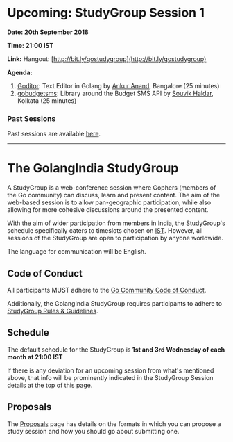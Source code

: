 # Upcoming: StudyGroup Session 1

**Date: 20th September 2018**

**Time: 21:00 IST**

**Link:** Hangout: [http://bit.ly/gostudygroup](http://bit.ly/gostudygroup)

**Agenda:**

1. [Goditor](https://github.com/ankur-anand/goditor): Text Editor in Golang by [Ankur Anand](https://github.com/ankur-anand), Bangalore (25 minutes)
1. [gobudgetsms](https://github.com/souvikhaldar/gobudgetsms): Library around the Budget SMS API by [Souvik Haldar](https://github.com/souvikhaldar), Kolkata (25 minutes)

### Past Sessions

Past sessions are available [here](PAST_SESSIONS.md).

----

# The GolangIndia StudyGroup

A StudyGroup is a web-conference session where Gophers (members of the Go community) can discuss, learn and present content. The aim of the web-based session is to allow pan-geographic participation, while also allowing for more cohesive discussions around the presented content.

With the aim of wider participation from members in India, the StudyGroup's schedule specifically caters to timeslots chosen on [IST](https://en.wikipedia.org/wiki/Indian_Standard_Time). However, all sessions of the StudyGroup are open to participation by anyone worldwide.

The language for communication will be English.

## Code of Conduct

All participants MUST adhere to the [Go Community Code of Conduct](https://golang.org/conduct).

Additionally, the GolangIndia StudyGroup requires participants to adhere to [StudyGroup Rules & Guidelines](RULES_AND_GUIDELINES.md).

## Schedule

The default schedule for the StudyGroup is **1st and 3rd Wednesday of each month at 21:00 IST**

If there is any deviation for an upcoming session from what's mentioned above, that info will be prominently indicated in the StudyGroup Session details at the top of this page.

## Proposals

The [Proposals](PROPOSALS.md) page has details on the formats in which you can propose a study session and how you should go about submitting one.

